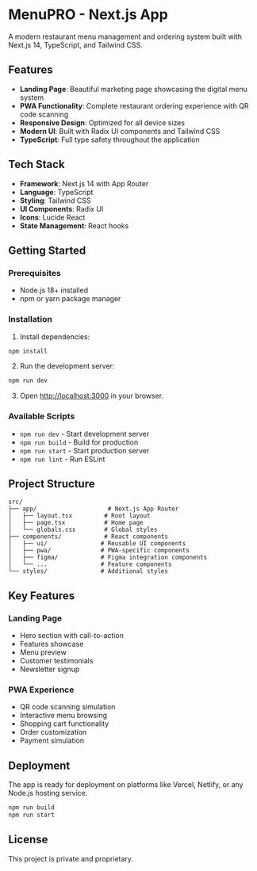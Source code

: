 # MenuPRO - Next.js App

A modern restaurant menu management and ordering system built with Next.js 14, TypeScript, and Tailwind CSS.

## Features

- **Landing Page**: Beautiful marketing page showcasing the digital menu system
- **PWA Functionality**: Complete restaurant ordering experience with QR code scanning
- **Responsive Design**: Optimized for all device sizes
- **Modern UI**: Built with Radix UI components and Tailwind CSS
- **TypeScript**: Full type safety throughout the application

## Tech Stack

- **Framework**: Next.js 14 with App Router
- **Language**: TypeScript
- **Styling**: Tailwind CSS
- **UI Components**: Radix UI
- **Icons**: Lucide React
- **State Management**: React hooks

## Getting Started

### Prerequisites

- Node.js 18+ installed
- npm or yarn package manager

### Installation

1. Install dependencies:
```bash
npm install
```

2. Run the development server:
```bash
npm run dev
```

3. Open [http://localhost:3000](http://localhost:3000) in your browser.

### Available Scripts

- `npm run dev` - Start development server
- `npm run build` - Build for production
- `npm run start` - Start production server
- `npm run lint` - Run ESLint

## Project Structure

```
src/
├── app/                    # Next.js App Router
│   ├── layout.tsx         # Root layout
│   ├── page.tsx           # Home page
│   └── globals.css        # Global styles
├── components/            # React components
│   ├── ui/               # Reusable UI components
│   ├── pwa/              # PWA-specific components
│   ├── figma/            # Figma integration components
│   └── ...               # Feature components
└── styles/               # Additional styles
```

## Key Features

### Landing Page
- Hero section with call-to-action
- Features showcase
- Menu preview
- Customer testimonials
- Newsletter signup

### PWA Experience
- QR code scanning simulation
- Interactive menu browsing
- Shopping cart functionality
- Order customization
- Payment simulation

## Deployment

The app is ready for deployment on platforms like Vercel, Netlify, or any Node.js hosting service.

```bash
npm run build
npm run start
```

## License

This project is private and proprietary.